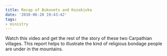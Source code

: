 ```yaml
---
title: Recap of Bukovets and Kozakivka
date: '2010-06-28 19:43:42'
tags:
- ministry
---
```


Watch this video and get the rest of the story of these two Carpathian villages. This report helps to illustrate the kind of religious bondage people are under in the mountains.

<object width="450" height="273"><param name="movie" value="http://www.youtube.com/v/QL0rI_gcyZo&hl=en_US&fs=1&"></param><param name="allowFullScreen" value="true"></param><param name="allowscriptaccess" value="always"></param><embed src="http://www.youtube.com/v/QL0rI_gcyZo&hl=en_US&fs=1&" type="application/x-shockwave-flash" allowscriptaccess="always" allowfullscreen="true" width="450" height="273"></embed></object>
